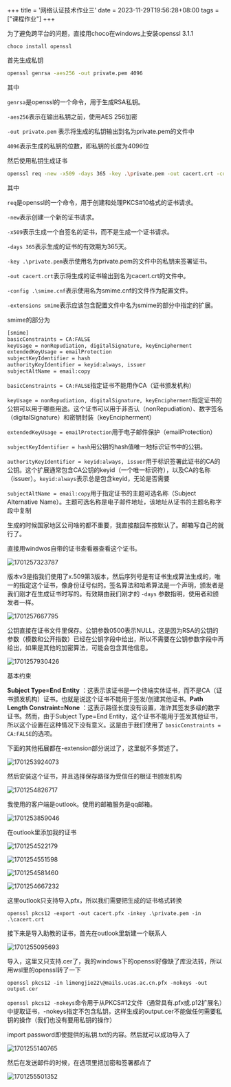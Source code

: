 +++
title = '网络认证技术作业三'
date = 2023-11-29T19:56:28+08:00
tags = ["课程作业"]
+++

为了避免跨平台的问题，直接用choco在windows上安装openssl 3.1.1

`choco install openssl`

首先生成私钥

```bash
openssl genrsa -aes256 -out private.pem 4096
```

其中

`genrsa`是openssl的一个命令，用于生成RSA私钥。

`-aes256`表示在输出私钥之前，使用AES 256加密

`-out private.pem` 表示将生成的私钥输出到名为private.pem的文件中

`4096`表示生成的私钥的位数，即私钥的长度为4096位

然后使用私钥生成证书

```sh
openssl req -new -x509 -days 365 -key .\private.pem -out cacert.crt -config .\smime.cnf -extensions smime
```

其中

`req`是openssl的一个命令，用于创建和处理PKCS#10格式的证书请求。

`-new`表示创建一个新的证书请求。

`-x509`表示生成一个自签名的证书，而不是生成一个证书请求。

`-days 365`表示生成的证书的有效期为365天。

`-key .\private.pem`表示使用名为private.pem的文件中的私钥来签署证书。

`-out cacert.crt`表示将生成的证书输出到名为cacert.crt的文件中。

`-config .\smime.cnf`表示使用名为smime.cnf的文件作为配置文件。

`-extensions smime`表示应该包含配置文件中名为smime的部分中指定的扩展。

smime的部分为

```bash
[smime]
basicConstraints = CA:FALSE
keyUsage = nonRepudiation, digitalSignature, keyEncipherment
extendedKeyUsage = emailProtection
subjectKeyIdentifier = hash
authorityKeyIdentifier = keyid:always, issuer
subjectAltName = email:copy
```

`basicConstraints = CA:FALSE`指定证书不能用作CA（证书颁发机构）

`keyUsage = nonRepudiation, digitalSignature, keyEncipherment`指定证书的公钥可以用于哪些用途。这个证书可以用于非否认（nonRepudiation）、数字签名（digitalSignature）和密钥封装（keyEncipherment）

`extendedKeyUsage = emailProtection`用于电子邮件保护（emailProtection）

`subjectKeyIdentifier = hash`用公钥的hash值唯一地标识证书中的公钥。

`authorityKeyIdentifier = keyid:always, issuer`用于标识签署此证书的CA的公钥。这个扩展通常包含CA公钥的keyid（一个唯一标识符），以及CA的名称（issuer）。`keyid:always`表示总是包含keyid，无论是否需要

`subjectAltName = email:copy`用于指定证书的主题可选名称（Subject Alternative Name）。主题可选名称是电子邮件地址，该地址从证书的主题名称字段中复制

生成的时候国家地区公司啥的都不重要，我直接敲回车按默认了。邮箱写自己的就行了。

直接用windwos自带的证书查看器查看这个证书。

![1701257323787](网络认证技术作业三/1701257323787.png)

版本v3是指我们使用了x.509第3版本，然后序列号是有证书生成算法生成的，唯一的指定这个证书，像身份证号似的。签名算法和哈希算法是一个声明，颁发者是我们刚才在生成证书时写的。有效期由我们刚才的 `-days` 参数指明，使用者和颁发者一样。

![1701257667795](网络认证技术作业三/1701257667795.png)

公钥直接在证书文件里保存。公钥参数0500表示NULL，这是因为RSA的公钥的参数（模数和公开指数）已经在公钥字段中给出，所以不需要在公钥参数字段中再给出，如果是其他的加密算法，可能会包含其他信息。

![1701257930426](网络认证技术作业三/1701257930426.png)

基本约束

**Subject Type=End Entity** ：这表示该证书是一个终端实体证书，而不是CA（证书颁发机构）证书。也就是说这个证书不能用于签发/创建其他证书。**Path Length Constraint=None** ：这表示路径长度没有设置，准许其签发多级的数字证书。然而，由于Subject Type=End Entity，这个证书不能用于签发其他证书，所以这个设置在这种情况下没有意义。这是由于我们使用了 `basicConstraints = CA:FALSE`的选项。

下面的其他拓展都在-extension部分说过了，这里就不多赘述了。

![1701253924073](网络认证技术作业三/1701253924073.png)

然后安装这个证书，并且选择保存路径为受信任的根证书颁发机构

![1701254826717](网络认证技术作业三/1701254826717.png)

我使用的客户端是outlook。使用的邮箱服务是qq邮箱。

![1701253859046](网络认证技术作业三/1701253859046.png)

在outlook里添加我的证书

![1701254522179](网络认证技术作业三/1701254522179.png)

![1701254551598](网络认证技术作业三/1701254551598.png)

![1701254581460](网络认证技术作业三/1701254581460.png)

![1701254667232](网络认证技术作业三/1701254667232.png)

这里outlook只支持导入pfx，所以我们需要把生成的证书格式转换

```
openssl pkcs12 -export -out cacert.pfx -inkey .\private.pem -in .\cacert.crt
```

接下来是导入助教的证书，首先在outlook里新建一个联系人

![1701255095693](网络认证技术作业三/1701255095693.png)

导入，这里又只支持.cer了，我的windows下的openssl好像缺了库没法转，所以用wsl里的openssl转了一下

```
openssl pkcs12 -in limengjie22\@mails.ucas.ac.cn.pfx -nokeys -out output.cer
```

`openssl pkcs12 -nokeys`命令用于从PKCS#12文件（通常具有.pfx或.p12扩展名）中提取证书，-nokeys指定不包含私钥，这样生成的output.cer不能做任何需要私钥的操作（我们也没有要用私钥的操作）

import password即使提供的私钥.txt的内容。然后就可以成功导入了

![1701255140765](网络认证技术作业三/1701255140765.png)

然后在发送邮件的时候，在选项里把加密和签署都点了

![1701255501352](网络认证技术作业三/1701255501352.png)

